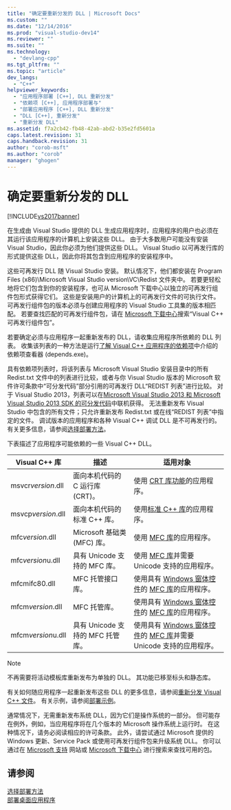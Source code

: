 ```yaml
---
title: "确定要重新分发的 DLL | Microsoft Docs"
ms.custom: ""
ms.date: "12/14/2016"
ms.prod: "visual-studio-dev14"
ms.reviewer: ""
ms.suite: ""
ms.technology: 
  - "devlang-cpp"
ms.tgt_pltfrm: ""
ms.topic: "article"
dev_langs: 
  - "C++"
helpviewer_keywords: 
  - "应用程序部署 [C++], DLL 重新分发"
  - "依赖项 [C++], 应用程序部署与"
  - "部署应用程序 [C++], DLL 重新分发"
  - "DLL [C++], 重新分发"
  - "重新分发 DLL"
ms.assetid: f7a2cb42-fb48-42ab-abd2-b35e2fd5601a
caps.latest.revision: 31
caps.handback.revision: 31
author: "corob-msft"
ms.author: "corob"
manager: "ghogen"
---
```

# 确定要重新分发的 DLL
[!INCLUDE[vs2017banner](../assembler/inline/includes/vs2017banner.md)]

在生成由 Visual Studio 提供的 DLL 生成应用程序时，应用程序的用户也必须在其运行该应用程序的计算机上安装这些 DLL。  由于大多数用户可能没有安装 Visual Studio，因此你必须为他们提供这些 DLL。  Visual Studio 以可再发行库的形式提供这些 DLL，因此你将其包含到应用程序的安装程序中。  
  
 这些可再发行 DLL 随 Visual Studio 安装。  默认情况下，他们都安装在 Program Files \(x86\)\\Microsoft Visual Studio version\\VC\\Redist 文件夹中。  若要更轻松地将它们包含到你的安装程序，也可从 Microsoft 下载中心以独立的可再发行组件包形式获得它们。  这些是安装用户的计算机上的可再发行文件的可执行文件。  可再发行组件包的版本必须与创建应用程序的 Visual Studio 工具集的版本相匹配。  若要查找匹配的可再发行组件包，请在 [Microsoft 下载中心](http://go.microsoft.com/fwlink/p/?LinkId=158431)搜索“Visual C\+\+ 可再发行组件包”。  
  
 若要确定必须与应用程序一起重新发布的 DLL，请收集应用程序所依赖的 DLL 列表。  收集该列表的一种方法是运行[了解 Visual C\+\+ 应用程序的依赖项](../ide/understanding-the-dependencies-of-a-visual-cpp-application.md)中介绍的依赖项查看器 \(depends.exe\)。  
  
 具有依赖项列表时，将该列表与 Microsoft Visual Studio 安装目录中的所有 Redist.txt 文件中的列表进行比较，或者与你 Visual Studio 版本的 Microsoft 软件许可条款中“可分发代码”部分引用的可再发行 DLL“REDIST 列表”进行比较。  对于 Visual Studio 2013，列表可以在[Microsoft Visual Studio 2013 和 Microsoft Visual Studio 2013 SDK 的可分发代码](http://go.microsoft.com/fwlink/p/?LinkId=313603)中联机获得。  无法重新发布 Visual Studio 中包含的所有文件；只允许重新发布 Redist.txt 或在线“REDIST 列表”中指定的文件。 调试版本的应用程序和各种 Visual C\+\+ 调试 DLL 是不可再发行的。  有关更多信息，请参阅[选择部署方法](../ide/choosing-a-deployment-method.md)。  
  
 下表描述了应用程序可能依赖的一些 Visual C\+\+ DLL。  
  
|Visual C\+\+ 库|描述|适用对象|  
|--------------------|--------|----------|  
|msvcr*version*.dll|面向本机代码的 C 运行库 \(CRT\)。|使用 [CRT 库功能](../c-runtime-library/crt-library-features.md)的应用程序。|  
|msvcp*version*.dll|面向本机代码的标准 C\+\+ 库。|使用[标准 C\+\+ 库](../standard-library/cpp-standard-library-reference.md)的应用程序。|  
|mfc*version*.dll|Microsoft 基础类 \(MFC\) 库。|使用 [MFC 库](../mfc/mfc-desktop-applications.md)的应用程序。|  
|mfc*version*u.dll|具有 Unicode 支持的 MFC 库。|使用 [MFC 库](../mfc/mfc-desktop-applications.md)并需要 Unicode 支持的应用程序。|  
|mfcmifc80.dll|MFC 托管接口库。|使用具有 [Windows 窗体控件](../Topic/Windows%20Forms%20Controls.md)的 [MFC 库](../mfc/mfc-desktop-applications.md)的应用程序。|  
|mfcm*version*.dll|MFC 托管库。|使用具有 [Windows 窗体控件](../Topic/Windows%20Forms%20Controls.md)的 [MFC 库](../mfc/mfc-desktop-applications.md)的应用程序。|  
|mfcm*version*u.dll|具有 Unicode 支持的 MFC 托管库。|使用具有 [Windows 窗体控件](../Topic/Windows%20Forms%20Controls.md)的 [MFC 库](../mfc/mfc-desktop-applications.md)并需要 Unicode 支持的应用程序。|  
  
> [!NOTE]
>  不再需要将活动模板库重新发布为单独的 DLL。  其功能已移至标头和静态库。  
  
 有关如何随应用程序一起重新发布这些 DLL 的更多信息，请参阅[重新分发 Visual C\+\+ 文件](../ide/redistributing-visual-cpp-files.md)。  有关示例，请参阅[部署示例](../ide/deployment-examples.md)。  
  
 通常情况下，无需重新发布系统 DLL，因为它们是操作系统的一部分。  但可能存在例外，例如，当应用程序将在几个版本的 Microsoft 操作系统上运行时。  在这种情况下，请务必阅读相应的许可条款。  此外，请尝试通过 Microsoft 提供的 Windows 更新、Service Pack 或使用可再发行组件包来升级系统 DLL。  你可以通过在 [Microsoft 支持](http://support.microsoft.com/) 网站或 [Microsoft 下载中心](http://go.microsoft.com/fwlink/p/?LinkId=158431) 进行搜索来查找可用的包。  
  
## 请参阅  
 [选择部署方法](../ide/choosing-a-deployment-method.md)   
 [部署桌面应用程序](../ide/deploying-native-desktop-applications-visual-cpp.md)